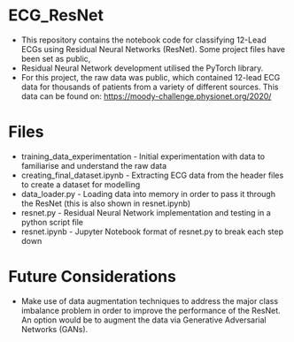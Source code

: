 # ECG_ResNet
- This repository contains the notebook code for classifying 12-Lead ECGs using Residual Neural Networks (ResNet). Some project files have been set as public, 
- Residual Neural Network development utilised the PyTorch library.
- For this project, the raw data was public, which contained 12-lead ECG data for thousands of patients from a variety of different sources. This data can be found on: https://moody-challenge.physionet.org/2020/

# Files
- training_data_experimentation - Initial experimentation with data to familiarise and understand the raw data
- creating_final_dataset.ipynb - Extracting ECG data from the header files to create a dataset for modelling
- data_loader.py - Loading data into memory in order to pass it through the ResNet (this is also shown in resnet.ipynb)
- resnet.py - Residual Neural Network implementation and testing in a python script file
- resnet.ipynb - Jupyter Notebook format of resnet.py to break each step down


# Future Considerations
- Make use of data augmentation techniques to address the major class imbalance problem in order to improve the performance of the ResNet. An option would be to augment the data via Generative Adversarial Networks (GANs).
